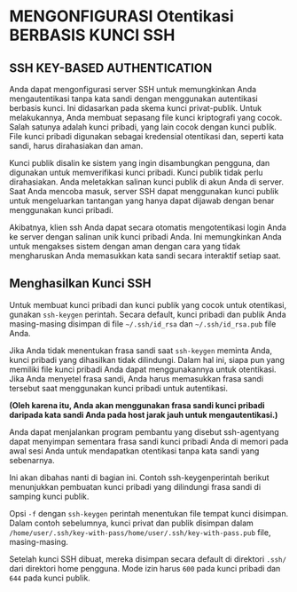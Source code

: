 # MENGONFIGURASI Otentikasi BERBASIS KUNCI SSH
## SSH KEY-BASED AUTHENTICATION
Anda dapat mengonfigurasi server SSH untuk memungkinkan Anda mengautentikasi tanpa kata sandi dengan menggunakan autentikasi berbasis kunci. Ini didasarkan pada skema kunci privat-publik. Untuk melakukannya, Anda membuat sepasang file kunci kriptografi yang cocok. Salah satunya adalah kunci pribadi, yang lain cocok dengan kunci publik. File kunci pribadi digunakan sebagai kredensial otentikasi dan, seperti kata sandi, harus dirahasiakan dan aman.

Kunci publik disalin ke sistem yang ingin disambungkan pengguna, dan digunakan untuk memverifikasi kunci pribadi. Kunci publik tidak perlu dirahasiakan. Anda meletakkan salinan kunci publik di akun Anda di server. Saat Anda mencoba masuk, server SSH dapat menggunakan kunci publik untuk mengeluarkan tantangan yang hanya dapat dijawab dengan benar menggunakan kunci pribadi.

Akibatnya, klien ssh Anda dapat secara otomatis mengotentikasi login Anda ke server dengan salinan unik kunci pribadi Anda. Ini memungkinkan Anda untuk mengakses sistem dengan aman dengan cara yang tidak mengharuskan Anda memasukkan kata sandi secara interaktif setiap saat.

## Menghasilkan Kunci SSH
Untuk membuat kunci pribadi dan kunci publik yang cocok untuk otentikasi, gunakan ```ssh-keygen``` perintah. Secara default, kunci pribadi dan publik Anda masing-masing disimpan di file ```~/.ssh/id_rsa``` dan ```~/.ssh/id_rsa.pub``` file Anda.

Jika Anda tidak menentukan frasa sandi saat ```ssh-keygen``` meminta Anda, kunci pribadi yang dihasilkan tidak dilindungi. Dalam hal ini, siapa pun yang memiliki file kunci pribadi Anda dapat menggunakannya untuk otentikasi. Jika Anda menyetel frasa sandi, Anda harus memasukkan frasa sandi tersebut saat menggunakan kunci pribadi untuk autentikasi.

<b>(Oleh karena itu, Anda akan menggunakan frasa sandi kunci pribadi daripada kata sandi Anda pada host jarak jauh untuk mengautentikasi.)</b>

Anda dapat menjalankan program pembantu yang disebut ssh-agentyang dapat menyimpan sementara frasa sandi kunci pribadi Anda di memori pada awal sesi Anda untuk mendapatkan otentikasi tanpa kata sandi yang sebenarnya.

Ini akan dibahas nanti di bagian ini. Contoh ssh-keygenperintah berikut menunjukkan pembuatan kunci pribadi yang dilindungi frasa sandi di samping kunci publik.


<!-- ini gambar -->
Opsi ```-f``` dengan ```ssh-keygen``` perintah menentukan file tempat kunci disimpan. Dalam contoh sebelumnya, kunci privat dan publik disimpan dalam ```/home/user/.ssh/key-with-pass/home/user/.ssh/key-with-pass.pub``` file, masing-masing.

Setelah kunci SSH dibuat, mereka disimpan secara default di direktori ```.ssh/``` dari direktori home pengguna. Mode izin harus ```600``` pada kunci pribadi dan ```644``` pada kunci publik.
